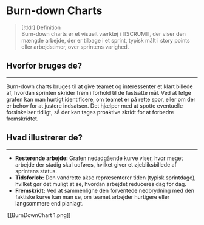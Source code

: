 # Burn-down Charts

>[!tldr] Definition  
Burn-down charts er et visuelt værktøj i [[SCRUM]], der viser den mængde arbejde, der er tilbage i et sprint, typisk målt i story points eller arbejdstimer, over sprintens varighed.

## Hvorfor bruges de?  
---
Burn-down charts bruges til at give teamet og interessenter et klart billede af, hvordan sprinten skrider frem i forhold til de fastsatte mål. Ved at følge grafen kan man hurtigt identificere, om teamet er på rette spor, eller om der er behov for at justere indsatsen. Det hjælper med at spotte eventuelle forsinkelser tidligt, så der kan tages proaktive skridt for at forbedre fremskridtet.

## Hvad illustrerer de?  
---
- **Resterende arbejde:** Grafen nedadgående kurve viser, hvor meget arbejde der stadig skal udføres, hvilket giver et øjebliksbillede af sprintens status.  
- **Tidsforløb:** Den vandrette akse repræsenterer tiden (typisk sprintdage), hvilket gør det muligt at se, hvordan arbejdet reduceres dag for dag.  
- **Fremskridt:** Ved at sammenligne den forventede nedbrydning med den faktiske kurve kan man se, om teamet arbejder hurtigere eller langsommere end planlagt.

![[BurnDownChart 1.png]]